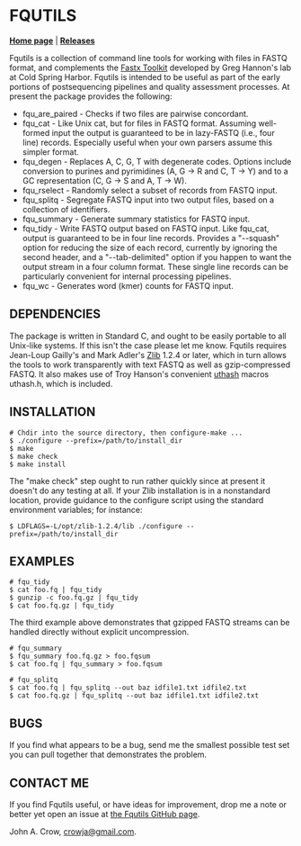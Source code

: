 # FQUTILS

**[Home page](http://crowja.github.com/fqutils)** | **[Releases](https://github.com/crowja/fqutils/downloads)**

Fqutils is a collection of command line tools for working with files in FASTQ format, and
complements the [Fastx Toolkit](http://hannonlab.cshl.edu/fastx_toolkit) developed by
Greg Hannon's lab at Cold Spring Harbor. Fqutils is intended to be useful as part of
the early portions of postsequencing pipelines and quality assessment processes. At present
the package provides the following:

* fqu_are_paired - Checks if two files are pairwise concordant.
* fqu_cat - Like Unix cat, but for files in FASTQ format. Assuming well-formed input the output is guaranteed to be in lazy-FASTQ (i.e., four line) records. Especially useful when your own parsers assume this simpler format.
* fqu_degen - Replaces A, C, G, T with degenerate codes. Options include conversion to purines and pyrimidines (A, G -> R and C, T -> Y) and to a GC representation (C, G -> S and A, T -> W).
* fqu_rselect - Randomly select a subset of records from FASTQ input. 
* fqu_splitq - Segregate FASTQ input into two output files, based on a collection of identifiers.
* fqu_summary - Generate summary statistics for FASTQ input.
* fqu_tidy - Write FASTQ output based on FASTQ input. Like fqu_cat, output is guaranteed to be in four line records. Provides a "--squash" option for reducing the size of each record, currently by ignoring the second header, and a "--tab-delimited" option if you happen to want the output stream in a four column format. These single line records can be particularly convenient for internal processing pipelines.
* fqu_wc - Generates word (kmer) counts for FASTQ input.

## DEPENDENCIES

The package is written in Standard C, and ought to be easily portable to all Unix-like
systems. If this isn't the case please let me know. Fqutils requires Jean-Loup Gailly's and
Mark Adler's [Zlib](http://www.zlib.net/) 1.2.4 or later, which in turn allows the tools to
work transparently with text FASTQ as well as gzip-compressed FASTQ. It also makes use of
Troy Hanson's convenient [uthash](http://uthash.sourceforge.net) macros uthash.h, which is
included.

## INSTALLATION

    # Chdir into the source directory, then configure-make ...
    $ ./configure --prefix=/path/to/install_dir
    $ make
    $ make check
    $ make install

The "make check" step ought to run rather quickly since at present it doesn't do any
testing at all. If your Zlib installation is in a nonstandard location, provide guidance
to the configure script using the standard environment variables; for instance:

    $ LDFLAGS=-L/opt/zlib-1.2.4/lib ./configure --prefix=/path/to/install_dir

## EXAMPLES

    # fqu_tidy
    $ cat foo.fq | fqu_tidy
    $ gunzip -c foo.fq.gz | fqu_tidy
    $ cat foo.fq.gz | fqu_tidy

The third example above demonstrates that gzipped FASTQ streams can be handled directly
without explicit uncompression. 

    # fqu_summary
    $ fqu_summary foo.fq.gz > foo.fqsum
    $ cat foo.fq | fqu_summary > foo.fqsum

    # fqu_splitq
    $ cat foo.fq | fqu_splitq --out baz idfile1.txt idfile2.txt
    $ cat foo.fq.gz | fqu_splitq --out baz idfile1.txt idfile2.txt

## BUGS

If you find what appears to be a bug, send me the smallest possible test set you
can pull together that demonstrates the problem.

## CONTACT ME

If you find Fqutils useful, or have ideas for improvement, drop me a note or better yet open
an issue at [the Fqutils GitHub page](https://github.com/crowja/fqutils).

John A. Crow, <crowja@gmail.com>.

